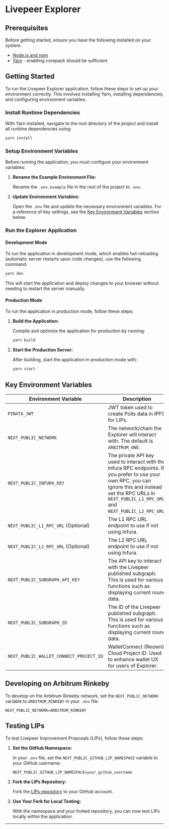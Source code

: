 # Livepeer Explorer

## Prerequisites

Before getting started, ensure you have the following installed on your system:

- [Node.js and npm](https://docs.npmjs.com/downloading-and-installing-node-js-and-npm)
- [Yarn](https://yarnpkg.com/getting-started/install) - enabling corepack should be sufficient

## Getting Started

To run the Livepeer Explorer application, follow these steps to set up your environment correctly. This involves installing Yarn, installing dependencies, and configuring environment variables.

### Install Runtime Dependencies

With Yarn installed, navigate to the root directory of the project and install all runtime dependencies using:

```bash
yarn install
```

### Setup Environment Variables

Before running the application, you must configure your environment variables:

1. **Rename the Example Environment File:**

   Rename the `.env.example` file in the root of the project to `.env`.

2. **Update Environment Variables:**

   Open the `.env` file and update the necessary environment variables. For a reference of key settings, see the [Key Environment Variables](#key-environment-variables) section below.

### Run the Explorer Application

#### Development Mode

To run the application in development mode, which enables hot-reloading (automatic server restarts upon code changes), use the following command:

```bash
yarn dev
```

This will start the application and deploy changes to your browser without needing to restart the server manually.

#### Production Mode

To run the application in production mode, follow these steps:

1. **Build the Application:**

   Compile and optimize the application for production by running:

   ```bash
   yarn build
   ```

2. **Start the Production Server:**

   After building, start the application in production mode with:

   ```bash
   yarn start
   ```

## Key Environment Variables

| Environment Variable                    | Description                                                                                                                                                                                                                                                                                                                          |
|-----------------------------------------|--------------------------------------------------------------------------------------------------------------------------------------------------------------------------------------------------------------------------------------------------------------------------------------------------------------------------------------|
| `PINATA_JWT`                            | JWT token used to create Polls data in IPFS for LIPs.                                                                                                                                                                                                                                                                                 |
| `NEXT_PUBLIC_NETWORK`                   | The network/chain the Explorer will interact with. The default is `ARBITRUM_ONE`.                                                                                                                                                                                                                                                    |
| `NEXT_PUBLIC_INFURA_KEY`                | The private API key used to interact with the Infura RPC endpoints. If you prefer to use your own RPC, you can ignore this and instead set the RPC URLs in `NEXT_PUBLIC_L1_RPC_URL` and `NEXT_PUBLIC_L2_RPC_URL`.                                                                                                                     |
| `NEXT_PUBLIC_L1_RPC_URL` (Optional)     | The L1 RPC URL endpoint to use if not using Infura.                                                                                                                                                                                                                                                                                     |
| `NEXT_PUBLIC_L2_RPC_URL` (Optional)     | The L2 RPC URL endpoint to use if not using Infura.                                                                                                                                                                                                                                                                                     |
| `NEXT_PUBLIC_SUBGRAPH_API_KEY`          | The API key to interact with the Livepeer published subgraph. This is used for various functions such as displaying current round data.                                                                                                                                                                                                 |
| `NEXT_PUBLIC_SUBGRAPH_ID`               | The ID of the Livepeer published subgraph. This is used for various functions such as displaying current round data.                                                                                                                                                                                                                        |
| `NEXT_PUBLIC_WALLET_CONNECT_PROJECT_ID` | WalletConnect (Reown) Cloud Project ID. Used to enhance wallet UX for users of Explorer.                                                                                                                                                                                                                                             |

## Developing on Arbitrum Rinkeby

To develop on the Arbitrum Rinkeby network, set the `NEXT_PUBLIC_NETWORK` variable to `ARBITRUM_RINKEBY` in your `.env` file:

```env
NEXT_PUBLIC_NETWORK=ARBITRUM_RINKEBY
```

## Testing LIPs

To test Livepeer Improvement Proposals (LIPs), follow these steps:

1. **Set the GitHub Namespace:**

   In your `.env` file, set the `NEXT_PUBLIC_GITHUB_LIP_NAMESPACE` variable to your GitHub username:

   ```env
   NEXT_PUBLIC_GITHUB_LIP_NAMESPACE=your_github_username
   ```

2. **Fork the LIPs Repository:**

   Fork the [LIPs repository](https://github.com/livepeer/LIPs) to your GitHub account.

3. **Use Your Fork for Local Testing:**

   With the namespace and your forked repository, you can now test LIPs locally within the application.

---
